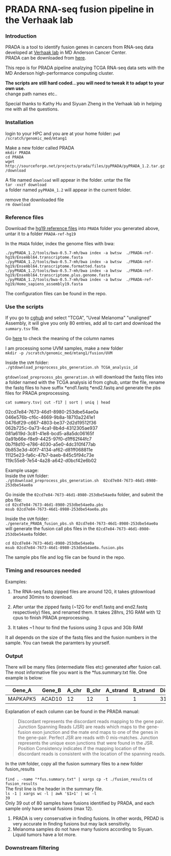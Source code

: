 # PRADA RNA-seq fusion pipeline in the Verhaak lab

### Introduction

PRADA is a tool to identify fusion genes in cancers from RNA-seq data developed at [Verhaak 
lab](http://odin.mdacc.tmc.edu/~rverhaak/) in MD Anderson Cancer Center.  
PRADA can be downloaded from 
[here](http://bioinformatics.mdanderson.org/main/PRADA:Overview). 

This repo is for PRADA pipeline analzying TCGA RNA-seq data sets with the MD Anderson high-performance
computing cluster. 

**The scripts are still hard coded...you will need to tweak it to adapt to your own use.**  
change path names etc..


Special thanks to Kathy Hu and Siyuan Zheng in the Verhaak lab in helping me with all the questions.

### Installation 
login to your HPC and you are at your home folder:
`pwd`    
`/scratch/genomic_med/mtang1`

Make a new folder called PRADA  
`mkdir PRADA`  
`cd PRADA`  
`wget 
http://sourceforge.net/projects/prada/files/pyPRADA/pyPRADA_1.2.tar.gz/download`  

A file named `download` will appear in the folder. untar the file   
`tar -xvzf download`  
a folder named `pyPRADA_1.2` will appear in the current folder.  

remove the downloaded file  
`rm download`  


### Reference  files

Download the [hg19 reference files](http://bioinformatics.mdanderson.org/Software/PRADA/) into 
`PRADA` folder you generated above, untar it to a folder `PRADA-ref-hg19`

In the `PRADA` folder, index the genome files with bwa:

`./pyPRADA_1.2/tools/bwa-0.5.7-mh/bwa index -a bwtsw  ./PRADA-ref-hg19/Ensembl64.transcriptome.fasta`  
`./pyPRADA_1.2/tools/bwa-0.5.7-mh/bwa index -a bwtsw  ./PRADA-ref-hg19/Ensembl64.transcriptome.formatted.fasta`  
`./pyPRADA_1.2/tools/bwa-0.5.7-mh/bwa index -a bwtsw  ./PRADA-ref-hg19/Ensembl64.transcriptome.plus.genome.fasta`  
`./pyPRADA_1.2/tools/bwa-0.5.7-mh/bwa index -a bwtsw  ./PRADA-ref-hg19/Homo_sapiens_assembly19.fasta`  

The configuration files can be found in the repo.

### Use the scripts
If you go to [cghub](https://browser.cghub.ucsc.edu/) and select "TCGA", "Uveal Melanoma" "unaligned" Assembly,
it will give you only 80 entries, add all to cart and download the `summary.tsv` file.  

Go [here](https://cghub.ucsc.edu/manifest_description.html) to check the meaning of the column names  

I am processing some UVM samples, make a new folder  
`mkdir -p /scratch/genomic_med/mtang1/fusion/UVM`

Inside the `UVM` folder:  
`./gtdownload_preprocess_pbs_generation.sh TCGA_analysis_id` 

`gtdownload_preprocess_pbs_generation.sh` will download the fastq files into a folder named with the TCGA analysis id from cghub, untar the file, rename the fastq files to have suffix *end1.fastq *end2.fastq and generate the pbs files for PRADA preprocessing.

`cat summary.tsv| cut -f17 | sort | uniq | head`  

02cd7e84-7673-46d1-8980-253dbe54ae0a  
046e576b-cf6c-4669-9b8a-18710a2241e1  
0476df29-c667-4803-be37-2d2d19512f36  
062b725c-0a73-4ca1-8b4d-4312305ae937  
081a619d-3c81-41e8-bcd5-a8a5dc06165f  
0a91b66e-f8e9-4425-97f0-d1ff62f44fc7  
0b7f8d10-e786-4030-a5e0-4dc310f477ab  
0b853e3d-40f7-4134-af62-d81ff068811e  
11125e23-fa6c-47b7-baeb-845c5f94c73e  
119c55e8-7e54-4a28-a642-d0bcf42e6b02
  

Example usage:  
Inside the `UVM` folder:    
`./gtdownload_preprocess_pbs_generation.sh  02cd7e84-7673-46d1-8980-253dbe54ae0a`

Go inside the `02cd7e84-7673-46d1-8980-253dbe54ae0a` folder, and submit the pbs file:  
`cd 02cd7e84-7673-46d1-8980-253dbe54ae0a.pbs`  
`msub 02cd7e84-7673-46d1-8980-253dbe54ae0a.pbs`

Inside the `UVM` folder:  
`./generate_PRADA_fusion_pbs.sh 02cd7e84-7673-46d1-8980-253dbe54ae0a` will generate the fusion call pbs files in the `02cd7e84-7673-46d1-8980-253dbe54ae0a` folder. 

`cd 02cd7e84-7673-46d1-8980-253dbe54ae0a`  
`msub 02cd7e84-7673-46d1-8980-253dbe54ae0a.fusion.pbs`  

The sample pbs file and log file can be found in the repo.  

### Timing and resources needed  

Examples: 

1. The RNA-seq fastq zipped files are around 12G, it takes gtdownload around 30mins to download.  

2. After untar the zipped fastq (~12G for end1.fastq and end2.fastq respectively) files, and renamed them. It takes 28hrs, 21G RAM with 12 cpus to finish PRADA preprocessing.

3. It takes ~1 hour to find the fusions using 3 cpus and 3Gb RAM

It all depends on the size of the fastq files and the fusion numbers in the sample. You can tweak the paramters by yourself.

### Output
There will be many files (intermediate files etc) generated after fusion call. The most informative file you want is the *fus.summary.txt file. One example is below:  

|  Gene_A  | Gene_B  | A_chr  | B_chr  | A_strand  | B_strand  | Discordant_n  | JSR_n  | perfectJSR_n  | Junc_n  | Position_Consist  | Junction                                      | Identity | Align_Len  | Evalue | BitScore |
| -------- | ------- | ------ | ------ | --------- | --------- | ------------- | ------ | ------------- | ------- | ----------------- | --------------------------------------------- | -------- | ---------- | ------ | -------- |
| MAPKAPK5 | ACAD10  | 12     | 12     | 1         | 1         | 31            | 19     | 16            | 1       | PARTIALLY         | MAPKAPK5:12:112308984_ACAD10:12:112182447,19  | 95.00    | 20         | 0.002  | 31.9     |

Explanation of each column can be found in the PRADA manual:

>Discordant represents the discordant reads mapping to the gene pair. Junction Spanning Reads (JSR) are reads which maps to the gene-fusion exon junction and the mate end maps to one of the genes in the gene-pair. Perfect JSR are reads with 0 mis-matches. Junction represents the unique exon junctions that were found in the JSR. Position Consistency indicates if the mapping location of the discordant reads is consistent with the location of the spanning reads.
>

In the `UVM` folder, copy all the fusion summary files to a new folder fusion_results  

`find . -name "*fus.summary.txt" | xargs cp -t ./fusion_results`
`cd fusion_results`  
The first line is the header in the summary file.  
`ls -1 | xargs wc -l | awk '$1>1' | wc -l`  
`39`  
Only 39 out of 80 samples have fusions identified by PRADA, and each sample only have serval fusions (max 12).   

1. PRADA is very conservative in finding fusions. In other words, PRDAD is very accurate in finding fusions but may lack sensitivity.  
2. Melanoma samples do not have many fusions according to Siyuan. Liquid tumors have a lot more.    







### Downstream  filtering

